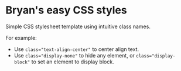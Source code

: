 # Bryan's easy CSS styles

Simple CSS stylesheet template using intuitive class names.

For example:

- Use `class="text-align-center"` to center align text.
- Use `class="display-none"` to hide any element, or `class="display-block"` to set an element to display block.